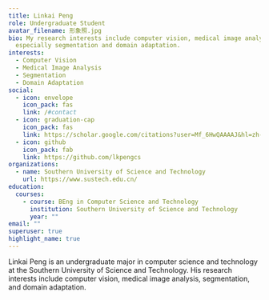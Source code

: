 ```yaml
---
title: Linkai Peng
role: Undergraduate Student
avatar_filename: 形象照.jpg
bio: My research interests include computer vision, medical image analysis,
  especially segmentation and domain adaptation.
interests:
  - Computer Vision
  - Medical Image Analysis
  - Segmentation
  - Domain Adaptation
social:
  - icon: envelope
    icon_pack: fas
    link: /#contact
  - icon: graduation-cap
    icon_pack: fas
    link: https://scholar.google.com/citations?user=Mf_6HwQAAAAJ&hl=zh-CN
  - icon: github
    icon_pack: fab
    link: https://github.com/lkpengcs
organizations:
  - name: Southern University of Science and Technology
    url: https://www.sustech.edu.cn/
education:
  courses:
    - course: BEng in Computer Science and Technology
      institution: Southern University of Science and Technology
      year: ""
email: ""
superuser: true
highlight_name: true
---
```

Linkai Peng is an undergraduate major in computer science and technology at the Southern University of Science and Technology. His research interests include computer vision, medical image analysis, segmentation, and domain adaptation.